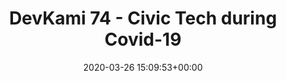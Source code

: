 ---
title: "DevKami 74 - Civic Tech during Covid-19"
date: 2020-03-26 15:09:53+00:00
youtubeid: "dl8QvxyX6m0"
---
